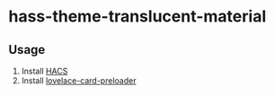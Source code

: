 # hass-theme-translucent-material
## Usage
1. Install [HACS](https://hacs.xyz/)
2. Install [lovelace-card-preloader](https://github.com/gadgetchnnel/lovelace-card-preloader)
